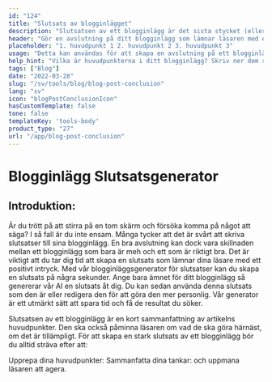 ```yaml
---
id: "124"
title: "Slutsats av blogginlägget"
description: "Slutsatsen av ett blogginlägg är det sista stycket (eller två) som sammanfattar hela artikeln. Det bör återge de viktigaste punkterna i inlägget, lämna läsaren med en sista tanke och kanske till och med innehålla en uppmaning till handling."
header: "Gör en avslutning på ditt blogginlägg som lämnar läsaren med en sista tanke."
placeholder: "1. huvudpunkt 1 2. huvudpunkt 2 3. huvudpunkt 3"
usage: "Detta kan användas för att skapa en avslutning på ett blogginlägg. Avslutningen ska återge de viktigaste punkterna i inlägget, lämna läsaren med en sista tanke och kanske till och med innehålla en uppmaning till handling."
help_hint: "Vilka är huvudpunkterna i ditt blogginlägg? Skriv ner dem så gör vi en slutsats av dem."
tags: ["Blog"]
date: "2022-03-28"
slug: "/sv/tools/blog/blog-post-conclusion"
lang: "sv"
icon: "blogPostConclusionIcon"
hasCustomTemplate: false
tone: false
templateKey: 'tools-body'
product_type: "27"
url: "/app/blog-post-conclusion"
---
```


# Blogginlägg Slutsatsgenerator

## Introduktion:

Är du trött på att stirra på en tom skärm och försöka komma på något att säga? I så fall är du inte ensam. Många tycker att det är svårt att skriva slutsatser till sina blogginlägg. En bra avslutning kan dock vara skillnaden mellan ett blogginlägg som bara är meh och ett som är riktigt bra. Det är viktigt att du tar dig tid att skapa en slutsats som lämnar dina läsare med ett positivt intryck. Med vår blogginläggsgenerator för slutsatser kan du skapa en slutsats på några sekunder. Ange bara ämnet för ditt blogginlägg så genererar vår AI en slutsats åt dig. Du kan sedan använda denna slutsats som den är eller redigera den för att göra den mer personlig. Vår generator är ett utmärkt sätt att spara tid och få de resultat du söker.

Slutsatsen av ett blogginlägg är en kort sammanfattning av artikelns huvudpunkter. Den ska också påminna läsaren om vad de ska göra härnäst, om det är tillämpligt. För att skapa en stark slutsats av ett blogginlägg bör du alltid sträva efter att:

Upprepa dina huvudpunkter: Sammanfatta dina tankar: och uppmana läsaren att agera.

